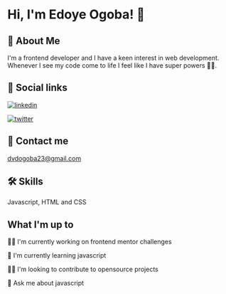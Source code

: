 
# Hi, I'm Edoye Ogoba! 👋


## 🚀 About Me
I'm a frontend developer and I have a keen interest in web development. Whenever I see my code come to life I feel like I have super powers 🦸‍♂️. 


## 🔗 Social links
[![linkedin](https://img.shields.io/badge/linkedin-0A66C2?style=for-the-badge&logo=linkedin&logoColor=white)](https://www.linkedin.com/in/edoye-ogoba-8a073a251/)

[![twitter](https://img.shields.io/badge/twitter-1DA1F2?style=for-the-badge&logo=twitter&logoColor=white)](https://twitter.com/Edoye_)

## 🔗 Contact me
dvdogoba23@gmail.com
## 🛠 Skills
Javascript, HTML and CSS


## What I'm up to
👩‍💻 I'm currently working on frontend mentor challenges

🧠 I'm currently learning javascript

👯‍♀️ I'm looking to contribute to opensource projects

💬 Ask me about javascript




